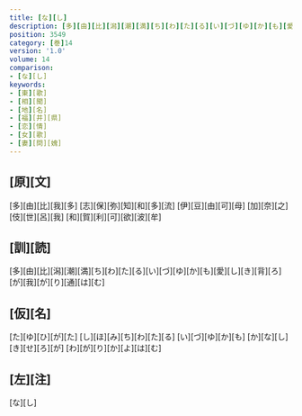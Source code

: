 ```yaml
---
title: [な][し]
description: [多][由][比][潟][潮][満][ち][わ][た][る][い][づ][ゆ][か][も][愛][し][き][背][ろ][が][我][が][り][通][は][む]
position: 3549
category: [巻]14
version: '1.0'
volume: 14
comparison:
- [な][し]
keywords:
- [東][歌]
- [相][聞]
- [地][名]
- [福][井][県]
- [恋][情]
- [女][歌]
- [妻][問][媿]
---
```


## [原][文]

[多][由][比][我][多] [志][保][弥][知][和][多][流] [伊][豆][由][可][母] [加][奈][之][伎][世][呂][我] [和][賀][利][可][欲][波][牟]

## [訓][読]

[多][由][比][潟][潮][満][ち][わ][た][る][い][づ][ゆ][か][も][愛][し][き][背][ろ][が][我][が][り][通][は][む]

## [仮][名]

[た][ゆ][ひ][が][た] [し][ほ][み][ち][わ][た][る] [い][づ][ゆ][か][も] [か][な][し][き][せ][ろ][が] [わ][が][り][か][よ][は][む]

## [左][注]

[な][し]
